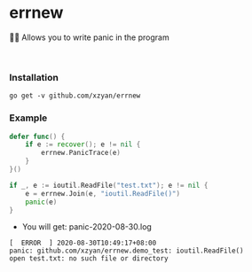 # errnew
👨‍💻 Allows you to write panic in the program

<br>

### Installation

```
go get -v github.com/xzyan/errnew
```

### Example

```go
defer func() {
    if e := recover(); e != nil {
        errnew.PanicTrace(e)
    }
}()

if _, e := ioutil.ReadFile("test.txt"); e != nil {
    e = errnew.Join(e, "ioutil.ReadFile()")
    panic(e)
}
```

- You will get: panic-2020-08-30.log

```log
[  ERROR  ] 2020-08-30T10:49:17+08:00
panic: github.com/xzyan/errnew.demo_test: ioutil.ReadFile()
open test.txt: no such file or directory
```
